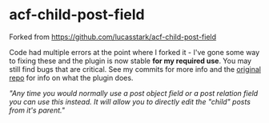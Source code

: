 # acf-child-post-field

Forked from https://github.com/lucasstark/acf-child-post-field

Code had multiple errors at the point where I forked it - I've gone some way to fixing these and the plugin is now stable **for my required use**. You may still find bugs that are critical. See my commits for more info and the [original repo](https://github.com/lucasstark/acf-child-post-field) for info on what the plugin does. 

*"Any time you would normally use a post object field or a post relation field you can use this instead.  It will allow you to directly edit the "child" posts from it's parent."*
